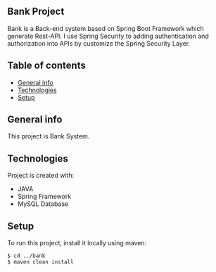 ## Bank Project

Bank is a Back-end system based on Spring Boot Framework which generate Rest-API.
I use Spring Security to adding authentication and authorization into APIs by customize the Spring Security Layer.

## Table of contents
* [General info](#general-info)
* [Technologies](#technologies)
* [Setup](#setup)

## General info
This project is Bank System.
	
## Technologies
Project is created with:
* JAVA
* Spring Framework
* MySQL Database
	
## Setup
To run this project, install it locally using maven:

```
$ cd ../bank
$ maven clean install
```
